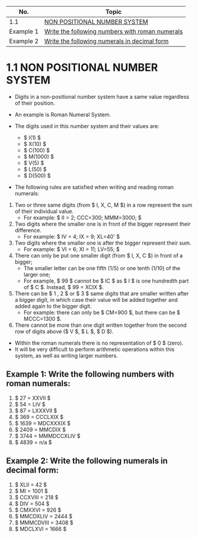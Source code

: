 | No.       | Topic                                                                                                         |
| --------- | ------------------------------------------------------------------------------------------------------------- |
| 1.1       | [NON POSITIONAL NUMBER SYSTEM](#11-non-positional-number-system)                                              |
| Example 1 | [Write the following numbers with roman numerals](#example-1-write-the-following-numbers-with-roman-numerals) |
| Example 2 | [Write the following numerals in decimal form](#example-2-write-the-following-numerals-in-decimal-form)       |

# 1.1 NON POSITIONAL NUMBER SYSTEM

- Digits in a non-positional number system have a same value regardless of their
  position.
- An example is Roman Numeral System.
- The digits used in this number system and their values are:
  - $ I(1) $
  - $ X(10) $
  - $ C(100) $
  - $ M(1000) $
  - $ V(5) $
  - $ L(50) $
  - $ D(500) $

- The following rules are satisfied when writing and reading roman numerals:

1. Two or three same digits (from $ I, X, C, M $) in a row represent the sum of
   their individual value.
   - For example: $ II = 2; CCC=300; MMM=3000; $
2. Two digits where the smaller one is in front of the bigger represent their
   difference.
   - For example: $ IV = 4; IX = 9; XL=40' $
3. Two digits where the smaller one is after the bigger represent their sum.
   - For example: $ VI = 6; XI = 11; LV=55; $
4. There can only be put one smaller digit (from $ I, X, C $) in front of a
   bigger;
   - The smaller letter can be one fifth (1/5) or one tenth (1/10) of the larger
     one;
   - For example, $ 99 $ cannot be $ IC $ as $ I $ is one hundredth part of $ C
     $. Instead, $ 99 = XCIX $.
5. There can be $ 1 , 2 $ or $ 3 $ same digits that are smaller written after a
   bigger digit, in which case their value will be added together and added
   again to the bigger digit.
   - For example: there can only be $ CM=900 $, but there can be $ MCCC=1300 $.
6. There cannot be more than one digit written together from the second row of
   digits above ($ V $, $ L $, $ D $).

- Within the roman numerals there is no representation of $ 0 $ (zero).
- It will be very difficult to perform arithmetic operations within this system,
  as well as writing larger numbers.

## Example 1: Write the following numbers with roman numerals:

1. $ 27 = XXVII $
2. $ 54 = LIV $
3. $ 87 = LXXXVII $
4. $ 369 = CCCLXIX $
5. $ 1639 = MDCXXXIX $
6. $ 2409 = MMCDIX $
7. $ 3744 = MMMDCCXLIV $
8. $ 4839 = n/a $

## Example 2: Write the following numerals in decimal form:

1. $ XLII = 42 $
2. $ MI = 1001 $
3. $ CCXVIII = 218 $
4. $ DIV = 504 $
5. $ CMXXVI = 926 $
6. $ MMCDXLIV = 2444 $
7. $ MMMCDVIII = 3408 $
8. $ MDCLXVI = 1666 $
